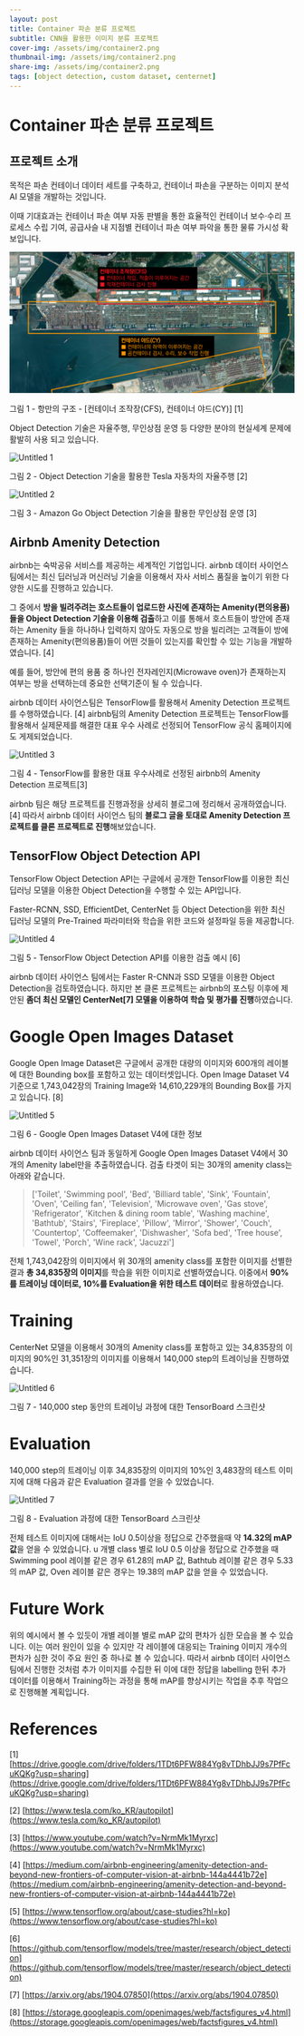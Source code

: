 ```yaml
---
layout: post
title: Container 파손 분류 프로젝트
subtitle: CNN을 활용한 이미지 분류 프로젝트
cover-img: /assets/img/container2.png
thumbnail-img: /assets/img/container2.png
share-img: /assets/img/container2.png
tags: [object detection, custom dataset, centernet]
---
```


# Container 파손 분류 프로젝트

## 프로젝트 소개

목적은 파손 컨테이너 데이터 세트를 구축하고, 컨테이너 파손을 구분하는 이미지 분석 AI 모델을 개발하는 것입니다.

이때 기대효과는 컨테이너 파손 여부 자동 판별을 통한 효율적인 컨테이너 보수·수리 프로세스 수립 기여, 공급사슬 내 지점별 컨테이너 파손 여부 파악을 통한 물류 가시성 확보입니다.


![Untitled](../assets/img/container3.PNG)

그림 1 - 항만의 구조 - [컨테이너 조작장(CFS), 컨테이너 야드(CY)] [1]

Object Detection 기술은 자율주행, 무인상점 운영 등 다양한 분야의 현실세계 문제에 활발히 사용 되고 있습니다.

![Untitled 1](../assets/img/Untitled%201.png)

그림 2 - Object Detection 기술을 활용한 Tesla 자동차의 자율주행 [2]

![Untitled 2](../assets/img/Untitled%202.png)

그림 3 - Amazon Go Object Detection 기술을 활용한 무인상점 운영 [3]

## Airbnb Amenity Detection

airbnb는 숙박공유 서비스를 제공하는 세계적인 기업입니다. airbnb 데이터 사이언스 팀에서는 최신 딥러닝과 머신러닝 기술을 이용해서 자사 서비스 품질을 높이기 위한 다양한 시도를 진행하고 있습니다. 

그 중에서 **방을 빌려주려는 호스트들이 업로드한 사진에 존재하는 Amenity(편의용품)들을 Object Detection 기술을 이용해 검출**하고 이를 통해서 호스트들이 방안에 존재하는 Amenity 들을 하나하나 입력하지 않아도 자동으로 방을 빌리려는 고객들이 방에 존재하는 Amenity(편의용품)들이 어떤 것들이 있는지를 확인할 수 있는 기능을 개발하였습니다. [4]

예를 들어, 방안에 편의 용품 중 하나인 전자레인지(Microwave oven)가 존재하는지 여부는 방을 선택하는데 중요한 선택기준이 될 수 있습니다.

airbnb 데이터 사이언스팀은 TensorFlow를 활용해서 Amenity Detection 프로젝트를 수행하였습니다. [4] airbnb팀의 Amenity Detection 프로젝트는 TensorFlow를 활용해서 실제문제를 해결한 대표 우수 사례로 선정되어 TensorFlow 공식 홈페이지에도 게제되었습니다.

![Untitled 3](../assets/img/Untitled%203.png)

그림 4 - TensorFlow를 활용한 대표 우수사례로 선정된 airbnb의 Amenity Detection 프로젝트[3]

airbnb 팀은 해당 프로젝트를 진행과정을 상세히 블로그에 정리해서 공개하였습니다.[4] 따라서 airbnb 데이터 사이언스 팀의 **블로그 글을 토대로 Amenity Detection 프로젝트를 클론 프로젝트로 진행**해보았습니다.

## TensorFlow Object Detection API

TensorFlow Object Detection API는 구글에서 공개한 TensorFlow를 이용한 최신 딥러닝 모델을 이용한  Object Detection을 수행할 수 있는 API입니다.

Faster-RCNN, SSD, EfficientDet, CenterNet 등 Object Detection을 위한 최신 딥러닝 모델의 Pre-Trained 파라미터와 학습을 위한 코드와 설정파일 등을 제공합니다.

![Untitled 4](../assets/img/Untitled%204.png)

그림 5 - TensorFlow Object Detection API를 이용한 검출 예시 [6]

airbnb 데이터 사이언스 팀에서는 Faster R-CNN과 SSD 모델을 이용한 Object Detection을 검토하였습니다. 하지만 본 클론 프로젝트는 airbnb의 포스팅 이후에 제안된 **좀더 최신 모델인 CenterNet[7] 모델을 이용하여 학습 및 평가를 진행**하였습니다.

# Google Open Images Dataset

Google Open Image Dataset은 구글에서 공개한 대량의 이미지와 600개의 레이블에 대한 Bounding box를 포함하고 있는 데이터셋입니다. Open Image Dataset V4 기준으로 1,743,042장의 Training Image와 14,610,229개의 Bounding Box를 가지고 있습니다. [8]

![Untitled 5](../assets/img/Untitled%205.png)

그림 6 - Google Open Images Dataset V4에 대한 정보

airbnb 데이터 사이언스 팀과 동일하게 Google Open Images Dataset V4에서 30개의 Amenity label만을 추출하였습니다. 검출 타겟이 되는 30개의 amenity class는 아래와 같습니다.

> ['Toilet', 'Swimming pool', 'Bed', 'Billiard table', 'Sink',
'Fountain', 'Oven', 'Ceiling fan', 'Television', 'Microwave oven',
'Gas stove', 'Refrigerator', 'Kitchen & dining room table', 'Washing machine', 'Bathtub',
'Stairs', 'Fireplace', 'Pillow', 'Mirror', 'Shower',
'Couch', 'Countertop', 'Coffeemaker', 'Dishwasher', 'Sofa bed',
'Tree house', 'Towel', 'Porch', 'Wine rack', 'Jacuzzi']

전체 1,743,042장의 이미지에서 위 30개의 amenity class를 포함한 이미지를 선별한 결과 **총 34,835장의 이미지**를 학습을 위한 이미지로 선별하였습니다. 이중에서 **90%를 트레이닝 데이터로, 10%를 Evaluation을 위한 테스트 데이터**로 활용하였습니다.

# Training

CenterNet 모델을 이용해서 30개의 Amenity class를 포함하고 있는 34,835장의 이미지의 90%인 31,351장의 이미지를 이용해서 140,000 step의 트레이닝을 진행하였습니다.

![Untitled 6](../assets/img/Untitled%206.png)

그림 7 - 140,000 step 동안의 트레이닝 과정에 대한 TensorBoard 스크린샷

# Evaluation

140,000 step의 트레이닝 이후 34,835장의 이미지의 10%인 3,483장의 테스트 이미지에 대해 다음과 같은 Evaluation 결과를 얻을 수 있었습니다. 

![Untitled 7](../assets/img/Untitled%207.png)

그림 8 - Evaluation 과정에 대한 TensorBoard 스크린샷

전체 테스트 이미지에 대해서는 IoU 0.5이상을 정답으로 간주했을때 약 **14.32의 mAP 값**을 얻을 수 있었습니다.
u
개별 class 별로 IoU 0.5 이상을 정답으로 간주했을 때 Swimming pool 레이블 같은 경우 61.28의 mAP 값, Bathtub 레이블 같은 경우 5.33의 mAP 값, Oven 레이블 같은 경우는 19.38의 mAP 값을 얻을 수 있었습니다.

# Future Work

위의 예시에서 볼 수 있듯이 개별 레이블 별로 mAP 값의 편차가 심한 모습을 볼 수 있습니다. 이는 여러 원인이 있을 수 있지만 각 레이블에 대응되는 Training 이미지 개수의 편차가 심한 것이 주요 원인 중 하나로 볼 수 있습니다. 따라서 airbnb 데이터 사이언스팀에서 진행한 것처럼 추가 이미지를 수집한 뒤 이에 대한 정답을 labelling 한뒤 추가 데이터를 이용해서 Training하는 과정을 통해 mAP를 향상시키는 작업을 추후 작업으로 진행해볼 계획입니다.

# References

[1] [https://drive.google.com/drive/folders/1TDt6PFW884Yg8vTDhbJJ9s7PfFcuKQKg?usp=sharing](https://drive.google.com/drive/folders/1TDt6PFW884Yg8vTDhbJJ9s7PfFcuKQKg?usp=sharing)

[2] [https://www.tesla.com/ko_KR/autopilot](https://www.tesla.com/ko_KR/autopilot)

[3] [https://www.youtube.com/watch?v=NrmMk1Myrxc](https://www.youtube.com/watch?v=NrmMk1Myrxc)

[4] [https://medium.com/airbnb-engineering/amenity-detection-and-beyond-new-frontiers-of-computer-vision-at-airbnb-144a4441b72e](https://medium.com/airbnb-engineering/amenity-detection-and-beyond-new-frontiers-of-computer-vision-at-airbnb-144a4441b72e)

[5] [https://www.tensorflow.org/about/case-studies?hl=ko](https://www.tensorflow.org/about/case-studies?hl=ko)

[6] [https://github.com/tensorflow/models/tree/master/research/object_detection](https://github.com/tensorflow/models/tree/master/research/object_detection)

[7] [https://arxiv.org/abs/1904.07850](https://arxiv.org/abs/1904.07850)

[8] [https://storage.googleapis.com/openimages/web/factsfigures_v4.html](https://storage.googleapis.com/openimages/web/factsfigures_v4.html)
